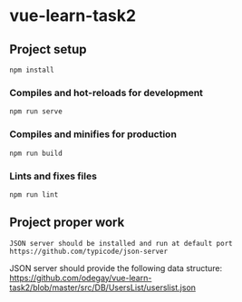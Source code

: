 # vue-learn-task2

## Project setup
```
npm install
```

### Compiles and hot-reloads for development
```
npm run serve
```

### Compiles and minifies for production
```
npm run build
```

### Lints and fixes files
```
npm run lint
```
## Project proper work
```
JSON server should be installed and run at default port
https://github.com/typicode/json-server
```
JSON server should provide the following data structure:
https://github.com/odegay/vue-learn-task2/blob/master/src/DB/UsersList/userslist.json
```
